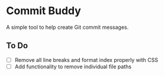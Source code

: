 # Commit Buddy

A simple tool to help create Git commit messages.

## To Do

- [ ] Remove all line breaks and format index properly with CSS
- [ ] Add functionality to remove individual file paths